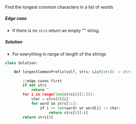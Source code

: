 	
Find the longest common characters in a list of words

##### Edge case
+ If there is no `strs` return an empty "" string.

##### Solution
+ For everything in range of length of the strings


```python
class Solution:

	def longestCommonPrefix(self, strs: List[str]) -> str:
	
		//edge cases first
		if not strs
			return "
		for i in range(len(strs[0][1:])):
			char = strs[0][i]
			for word in strs[1:]:
				if i >= len(word) or word[i] != char:
					return strs[0][:i]
		return strs[0]
		

```
